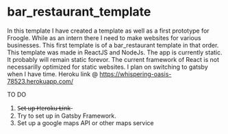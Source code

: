 # bar_restaurant_template
In this template I have created a template as well as a first prototype for Froogle. While as an intern there I need to make websites for various businesses. This first template is of a bar_restaurant template in that order. This template was made in ReactJS and NodeJs. The app is currently static. It probably will remain static forevor. The current framework of React is not necessarilly optimized for static websites. I plan on switching to gatsby when I have time. 
Heroku link @ https://whispering-oasis-78523.herokuapp.com/

TO DO 

1. S̶e̶t̶ ̶u̶p̶ ̶H̶e̶r̶o̶k̶u̶ ̶L̶i̶n̶k̶
2. Try to set up in Gatsby Framework.
3. Set up a google maps API or other maps service
